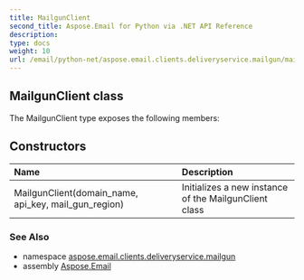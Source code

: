 ```yaml
---
title: MailgunClient
second_title: Aspose.Email for Python via .NET API Reference
description: 
type: docs
weight: 10
url: /email/python-net/aspose.email.clients.deliveryservice.mailgun/mailgunclient/
---
```


## MailgunClient class



The MailgunClient type exposes the following members:
## Constructors
| Name | Description |
| :- | :- |
|MailgunClient(domain_name, api_key, mail_gun_region)|Initializes a new instance of the MailgunClient class|

### See Also

* namespace [aspose.email.clients.deliveryservice.mailgun](/email/python-net/aspose.email.clients.deliveryservice.mailgun/)
* assembly [Aspose.Email](/slides/python-net/)

